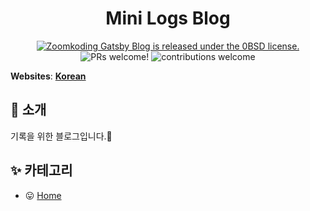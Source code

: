 <h1 align="center">
  Mini Logs Blog
</h1>

<p align="center">
  <a href="https://github.com/zoomkoding/zoomkoding-gatsby-blog/blob/master/LICENSE">
    <img src="https://img.shields.io/badge/license-0BSD-blue.svg" alt="Zoomkoding Gatsby Blog is released under the 0BSD license." />
  </a>
  <img src="https://img.shields.io/badge/PRs-welcome-brightgreen.svg" alt="PRs welcome!" />
  <img src="https://img.shields.io/badge/contributions-welcome-brightgreen.svg?style=flat" alt="contributions welcome" />
</p>

**Websites**: [**Korean**](https://sominsong.github.io)

## 👋 소개

기록을 위한 블로그입니다.🙌

## ✨ 카테고리

- 😛 [Home](https://sominsong.github.io)
